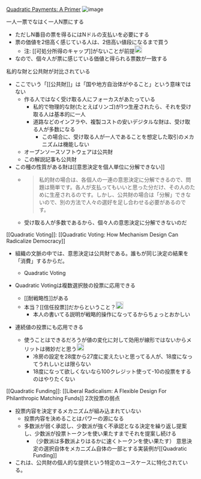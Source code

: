 
[Quadratic Payments: A Primer](https://vitalik.ca/general/2019/12/07/quadratic.html)
![image](https://gyazo.com/facc587c0186d78fe47859c9ecad72bd/thumb/1000)

一人一票でなはく一人N票にする
- ただしN番目の票を得るにはNドルの支払いを必要にする
- 票の価値を2倍高く感じている人は、2倍高い値段になるまで買う
    - 注: [[可処分所得のキャップ]]がないことが前提<img src='https://scrapbox.io/api/pages/nishio/nishio/icon' alt='nishio.icon' height="19.5"/>
- なので、個々人が票に感じている価値と得られる票数が一致する

私的な財と公共財が対比されている
- ここでいう「[[公共財]]」は「国や地方自治体がやること」という意味ではない
    - 作る人ではなく受け取る人にフォーカスがあたっている
        - 私的で物理的な財(たとえばリンゴ)が1つ生産されたら、それを受け取る人は基本的に一人
        - 道路などのインフラや、複製コストの安いデジタルな財は、受け取る人が多数になる
            - この場合に、受け取る人が一人であることを想定した取引のメカニズムは機能しない
    - オープンソースソフトウェアは公共財
    - この解説記事も公共財
- この種の性質がある財は[[意思決定を個人単位に分解できない]]
    - > 私的財の場合は、各個人の一連の意思決定に分解できるので、問題は簡単です。各人が支払ってもいいと思った分だけ、その人のために生産されるのです。しかし、公共財の場合は「分解」できないので、別の方法で人々の選好を足し合わせる必要があるのです。
    - 受け取る人が多数であるから、個々人の意思決定に分解できないのだ

[[Quadratic Voting]]: [[Quadratic Voting: How Mechanism Design Can Radicalize Democracy]]
- 組織の文脈の中では、意思決定は公共財である。誰もが同じ決定の結果を「消費」するからだ。
    - Quadratic Voting
- Quadratic Votingは複数選択肢の投票に応用できる
    - [[耐戦略性]]がある
    - 本当？[[信任投票]]だからということ？<img src='https://scrapbox.io/api/pages/nishio/nishio/icon' alt='nishio.icon' height="19.5"/>
        - 本人の書いてる説明が戦略的操作になってるからちょっとおかしい

- 連続値の投票にも応用できる
    - 使うことはできるだろうが値の変化に対して効用が線形ではないからメリットは微妙だと思う<img src='https://scrapbox.io/api/pages/nishio/nishio/icon' alt='nishio.icon' height="19.5"/>
        - 冷房の設定を28度から27度に変えたいと思ってる人が、18度になってうれしいとは限らない
        - 18度になって欲しくないなら100クレジット使って-10の投票をするのはやりたくない

[[Quadratic Funding]]: [[Liberal Radicalism: A Flexible Design For Philanthropic Matching Funds]]
2次投票の弱点
- 投票内容を決定するメカニズムが組み込まれていない
    - 投票内容を決めることはパワーの源になる
    - 多数派が弱く承認し、少数派が強く不承認となる決定を繰り返し提案し、少数派が投票トークンを使い果たすまでそれを提案し続ける
        - （少数派は多数派よりはるかに速くトークンを使い果たす）
意思決定の選択自体をメカニズム自体の一部とする実装例が[[Quadratic Funding]]
- これは、公共財の個人的な提供という特定のユースケースに特化されている。
